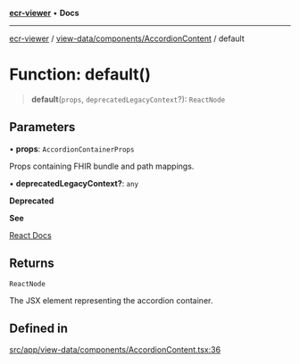 [**ecr-viewer**](../../../../README.md) • **Docs**

***

[ecr-viewer](../../../../README.md) / [view-data/components/AccordionContent](../README.md) / default

# Function: default()

> **default**(`props`, `deprecatedLegacyContext`?): `ReactNode`

## Parameters

• **props**: `AccordionContainerProps`

Props containing FHIR bundle and path mappings.

• **deprecatedLegacyContext?**: `any`

**Deprecated**

**See**

[React Docs](https://legacy.reactjs.org/docs/legacy-context.html#referencing-context-in-lifecycle-methods)

## Returns

`ReactNode`

The JSX element representing the accordion container.

## Defined in

[src/app/view-data/components/AccordionContent.tsx:36](https://github.com/CDCgov/phdi/blob/fa63a85e5b4651bdfc0d25ecc23a67e11fbcba18/containers/ecr-viewer/src/app/view-data/components/AccordionContent.tsx#L36)
